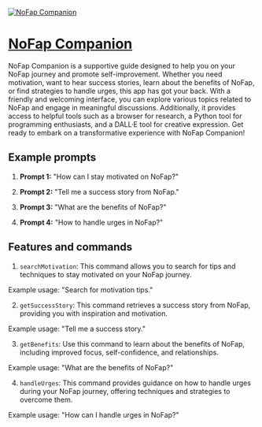 [![NoFap Companion](https://files.oaiusercontent.com/file-ca6cP6rd4pdcyMQ9WbwNVim2?se=2123-10-17T08%3A03%3A56Z&sp=r&sv=2021-08-06&sr=b&rscc=max-age%3D31536000%2C%20immutable&rscd=attachment%3B%20filename%3D06ca186d-7171-4743-8e0b-fc2d94901bb5.png&sig=oE/WvYbmJdli4I3BfPJwHRgPTKU5EjBietGIH6sTSGg%3D)](https://chat.openai.com/g/g-47phme2pR-nofap-companion)

# [NoFap Companion](https://chat.openai.com/g/g-47phme2pR-nofap-companion)

NoFap Companion is a supportive guide designed to help you on your NoFap journey and promote self-improvement. Whether you need motivation, want to hear success stories, learn about the benefits of NoFap, or find strategies to handle urges, this app has got your back. With a friendly and welcoming interface, you can explore various topics related to NoFap and engage in meaningful discussions. Additionally, it provides access to helpful tools such as a browser for research, a Python tool for programming enthusiasts, and a DALL·E tool for creative expression. Get ready to embark on a transformative experience with NoFap Companion!

## Example prompts

1. **Prompt 1:** "How can I stay motivated on NoFap?"

2. **Prompt 2:** "Tell me a success story from NoFap."

3. **Prompt 3:** "What are the benefits of NoFap?"

4. **Prompt 4:** "How to handle urges in NoFap?"

## Features and commands

1. `searchMotivation`: This command allows you to search for tips and techniques to stay motivated on your NoFap journey.

Example usage: "Search for motivation tips."

2. `getSuccessStory`: This command retrieves a success story from NoFap, providing you with inspiration and motivation.

Example usage: "Tell me a success story."

3. `getBenefits`: Use this command to learn about the benefits of NoFap, including improved focus, self-confidence, and relationships.

Example usage: "What are the benefits of NoFap?"

4. `handleUrges`: This command provides guidance on how to handle urges during your NoFap journey, offering techniques and strategies to overcome them.

Example usage: "How can I handle urges in NoFap?"